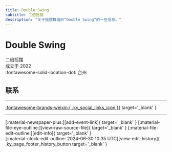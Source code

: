 ```yaml
---
title: Double Swing
subtitle: 二倍摇摆
description: "关于摇摆舞组织“Double Swing”的一些信息。"
---
```


# Double Swing

二倍摇摆  
成立于 2022  
:fontawesome-solid-location-dot: 台州  


## 联系


---

 [:fontawesome-brands-weixin:{ .ky_social_links_icon }](# "Doubleswing二倍摇摆"){ target='_blank' }

---

<div class="ky_page_footer" markdown>
<div class="ky_page_footer_trailing" markdown="span">
[:material-newspaper-plus:][add-event-link]{ target='_blank' }
[:material-file-eye-outline:][view-raw-source-file]{ target='_blank' }
[:material-file-edit-outline:][edit-info]{ target='_blank' }
</div>
<div class="ky_page_footer_leading" markdown="span">
[:material-clock-edit-outline: 2024-06-30 10:35 UTC][view-edit-history]{ .ky_page_footer_history_button target='_blank' }
</div>
</div>

[add-event-link]: https://github.com/swingdance/events/issues/new?assignees=&labels=add+event&projects=&template=02-add_entity.yml&title=%5Bcn%5D%20%3CName%3E&region=cn&province=Zhejiang&city=Taizhou&org_id=double-swing "添加活动"
[view-raw-source-file]: https://github.com/swingdance/orgs/blob/main/cn/double-swing.json "查看原始源文件"
[edit-info]: https://github.com/swingdance/orgs/issues/new?assignees=&labels=update+org&projects=&template=03-update_entity.yml&title=%5Bcn%5D%20Double%20Swing&region=cn&id=double-swing&name=Double%20Swing "编辑信息"

[view-edit-history]: https://github.com/swingdance/orgs/commits/main/cn/double-swing.json "查看编辑历史"

